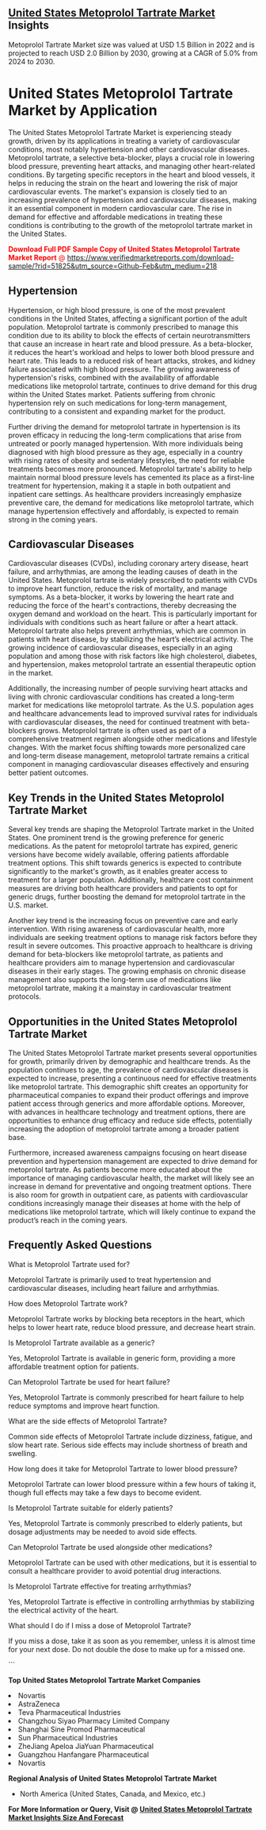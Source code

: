 <h2><a href="https://www.verifiedmarketreports.com/download-sample/?rid=51825&amp;utm_source=Github-Feb&amp;utm_medium=218" target="_blank">United States Metoprolol Tartrate Market</a> Insights</h2><p>Metoprolol Tartrate Market size was valued at USD 1.5 Billion in 2022 and is projected to reach USD 2.0 Billion by 2030, growing at a CAGR of 5.0% from 2024 to 2030.</p><p> <h1>United States Metoprolol Tartrate Market by Application</h1> <p>The United States Metoprolol Tartrate Market is experiencing steady growth, driven by its applications in treating a variety of cardiovascular conditions, most notably hypertension and other cardiovascular diseases. Metoprolol tartrate, a selective beta-blocker, plays a crucial role in lowering blood pressure, preventing heart attacks, and managing other heart-related conditions. By targeting specific receptors in the heart and blood vessels, it helps in reducing the strain on the heart and lowering the risk of major cardiovascular events. The market's expansion is closely tied to an increasing prevalence of hypertension and cardiovascular diseases, making it an essential component in modern cardiovascular care. The rise in demand for effective and affordable medications in treating these conditions is contributing to the growth of the metoprolol tartrate market in the United States. <p><span class=""><span style="color: #ff0000;"><strong>Download Full PDF Sample Copy of United States Metoprolol Tartrate Market Report</strong> @ </span><a href="https://www.verifiedmarketreports.com/download-sample/?rid=51825&amp;utm_source=Github-Feb&amp;utm_medium=218" target="_blank">https://www.verifiedmarketreports.com/download-sample/?rid=51825&amp;utm_source=Github-Feb&amp;utm_medium=218</a></span></p> </p> <h2>Hypertension</h2> <p>Hypertension, or high blood pressure, is one of the most prevalent conditions in the United States, affecting a significant portion of the adult population. Metoprolol tartrate is commonly prescribed to manage this condition due to its ability to block the effects of certain neurotransmitters that cause an increase in heart rate and blood pressure. As a beta-blocker, it reduces the heart's workload and helps to lower both blood pressure and heart rate. This leads to a reduced risk of heart attacks, strokes, and kidney failure associated with high blood pressure. The growing awareness of hypertension's risks, combined with the availability of affordable medications like metoprolol tartrate, continues to drive demand for this drug within the United States market. Patients suffering from chronic hypertension rely on such medications for long-term management, contributing to a consistent and expanding market for the product. <p>Further driving the demand for metoprolol tartrate in hypertension is its proven efficacy in reducing the long-term complications that arise from untreated or poorly managed hypertension. With more individuals being diagnosed with high blood pressure as they age, especially in a country with rising rates of obesity and sedentary lifestyles, the need for reliable treatments becomes more pronounced. Metoprolol tartrate's ability to help maintain normal blood pressure levels has cemented its place as a first-line treatment for hypertension, making it a staple in both outpatient and inpatient care settings. As healthcare providers increasingly emphasize preventive care, the demand for medications like metoprolol tartrate, which manage hypertension effectively and affordably, is expected to remain strong in the coming years.</p> <h2>Cardiovascular Diseases</h2> <p>Cardiovascular diseases (CVDs), including coronary artery disease, heart failure, and arrhythmias, are among the leading causes of death in the United States. Metoprolol tartrate is widely prescribed to patients with CVDs to improve heart function, reduce the risk of mortality, and manage symptoms. As a beta-blocker, it works by lowering the heart rate and reducing the force of the heart's contractions, thereby decreasing the oxygen demand and workload on the heart. This is particularly important for individuals with conditions such as heart failure or after a heart attack. Metoprolol tartrate also helps prevent arrhythmias, which are common in patients with heart disease, by stabilizing the heart’s electrical activity. The growing incidence of cardiovascular diseases, especially in an aging population and among those with risk factors like high cholesterol, diabetes, and hypertension, makes metoprolol tartrate an essential therapeutic option in the market. <p>Additionally, the increasing number of people surviving heart attacks and living with chronic cardiovascular conditions has created a long-term market for medications like metoprolol tartrate. As the U.S. population ages and healthcare advancements lead to improved survival rates for individuals with cardiovascular diseases, the need for continued treatment with beta-blockers grows. Metoprolol tartrate is often used as part of a comprehensive treatment regimen alongside other medications and lifestyle changes. With the market focus shifting towards more personalized care and long-term disease management, metoprolol tartrate remains a critical component in managing cardiovascular diseases effectively and ensuring better patient outcomes.</p> <h2>Key Trends in the United States Metoprolol Tartrate Market</h2> <p>Several key trends are shaping the Metoprolol Tartrate market in the United States. One prominent trend is the growing preference for generic medications. As the patent for metoprolol tartrate has expired, generic versions have become widely available, offering patients affordable treatment options. This shift towards generics is expected to contribute significantly to the market's growth, as it enables greater access to treatment for a larger population. Additionally, healthcare cost containment measures are driving both healthcare providers and patients to opt for generic drugs, further boosting the demand for metoprolol tartrate in the U.S. market.</p> <p>Another key trend is the increasing focus on preventive care and early intervention. With rising awareness of cardiovascular health, more individuals are seeking treatment options to manage risk factors before they result in severe outcomes. This proactive approach to healthcare is driving demand for beta-blockers like metoprolol tartrate, as patients and healthcare providers aim to manage hypertension and cardiovascular diseases in their early stages. The growing emphasis on chronic disease management also supports the long-term use of medications like metoprolol tartrate, making it a mainstay in cardiovascular treatment protocols.</p> <h2>Opportunities in the United States Metoprolol Tartrate Market</h2> <p>The United States Metoprolol Tartrate market presents several opportunities for growth, primarily driven by demographic and healthcare trends. As the population continues to age, the prevalence of cardiovascular diseases is expected to increase, presenting a continuous need for effective treatments like metoprolol tartrate. This demographic shift creates an opportunity for pharmaceutical companies to expand their product offerings and improve patient access through generics and more affordable options. Moreover, with advances in healthcare technology and treatment options, there are opportunities to enhance drug efficacy and reduce side effects, potentially increasing the adoption of metoprolol tartrate among a broader patient base.</p> <p>Furthermore, increased awareness campaigns focusing on heart disease prevention and hypertension management are expected to drive demand for metoprolol tartrate. As patients become more educated about the importance of managing cardiovascular health, the market will likely see an increase in demand for preventative and ongoing treatment options. There is also room for growth in outpatient care, as patients with cardiovascular conditions increasingly manage their diseases at home with the help of medications like metoprolol tartrate, which will likely continue to expand the product’s reach in the coming years.</p> <h2>Frequently Asked Questions</h2> <p>What is Metoprolol Tartrate used for?</p> <p>Metoprolol Tartrate is primarily used to treat hypertension and cardiovascular diseases, including heart failure and arrhythmias.</p> <p>How does Metoprolol Tartrate work?</p> <p>Metoprolol Tartrate works by blocking beta receptors in the heart, which helps to lower heart rate, reduce blood pressure, and decrease heart strain.</p> <p>Is Metoprolol Tartrate available as a generic?</p> <p>Yes, Metoprolol Tartrate is available in generic form, providing a more affordable treatment option for patients.</p> <p>Can Metoprolol Tartrate be used for heart failure?</p> <p>Yes, Metoprolol Tartrate is commonly prescribed for heart failure to help reduce symptoms and improve heart function.</p> <p>What are the side effects of Metoprolol Tartrate?</p> <p>Common side effects of Metoprolol Tartrate include dizziness, fatigue, and slow heart rate. Serious side effects may include shortness of breath and swelling.</p> <p>How long does it take for Metoprolol Tartrate to lower blood pressure?</p> <p>Metoprolol Tartrate can lower blood pressure within a few hours of taking it, though full effects may take a few days to become evident.</p> <p>Is Metoprolol Tartrate suitable for elderly patients?</p> <p>Yes, Metoprolol Tartrate is commonly prescribed to elderly patients, but dosage adjustments may be needed to avoid side effects.</p> <p>Can Metoprolol Tartrate be used alongside other medications?</p> <p>Metoprolol Tartrate can be used with other medications, but it is essential to consult a healthcare provider to avoid potential drug interactions.</p> <p>Is Metoprolol Tartrate effective for treating arrhythmias?</p> <p>Yes, Metoprolol Tartrate is effective in controlling arrhythmias by stabilizing the electrical activity of the heart.</p> <p>What should I do if I miss a dose of Metoprolol Tartrate?</p> <p>If you miss a dose, take it as soon as you remember, unless it is almost time for your next dose. Do not double the dose to make up for a missed one.</p> ```</p><p><strong>Top United States Metoprolol Tartrate Market Companies</strong></p><div data-test-id=""><p><li>Novartis</li><li> AstraZeneca</li><li> Teva Pharmaceutical Industries</li><li> Changzhou Siyao Pharmacy Limited Company</li><li> Shanghai Sine Promod Pharmaceutical</li><li> Sun Pharmaceutical Industries</li><li> ZheJiang Apeloa JiaYuan Pharmaceutical</li><li> Guangzhou Hanfangare Pharmaceutical</li><li> Novartis</li></p><div><strong>Regional Analysis of&nbsp;United States Metoprolol Tartrate Market</strong></div><ul><li dir="ltr"><p dir="ltr">North America&nbsp;(United States, Canada, and Mexico, etc.)</p></li></ul><p><strong>For More Information or Query, Visit @&nbsp;</strong><strong><a href="https://www.verifiedmarketreports.com/product/global-metoprolol-tartrate-market-2019-by-manufacturers-regions-type-and-application-forecast-to-2024/?utm_source=Github-Feb&amp;utm_medium=218" target="_blank">United States Metoprolol Tartrate Market Insights Size And Forecast</a></strong></p></div>
